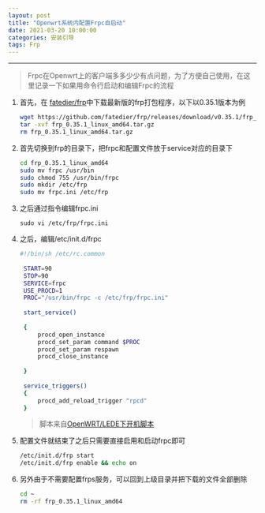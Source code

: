 ```yaml
---
layout: post
title: "Openwrt系统内配置Frpc自启动"
date: 2021-03-20 10:00:00
categories: 安装引导
tags: Frp
---
```


---

> Frpc在Openwrt上的客户端多多少少有点问题，为了方便自己使用，在这里记录一下如果用命令行启动和编辑Frpc的流程

1. 首先，在 [fatedier/frp](https://github.com/fatedier/frp/releases/)中下载最新版的frp打包程序，以下以0.35.1版本为例

   ```bash
   wget https://github.com/fatedier/frp/releases/download/v0.35.1/frp_0.35.1_linux_amd64.tar.gz
   tar -xvf frp_0.35.1_linux_amd64.tar.gz
   rm frp_0.35.1_linux_amd64.tar.gz
   ```

2. 首先切换到frp的目录下，把frpc和配置文件放于service对应的目录下

   ```bash
   cd frp_0.35.1_linux_amd64
   sudo mv frpc /usr/bin
   sudo chmod 755 /usr/bin/frpc 
   sudo mkdir /etc/frp
   sudo mv frpc.ini /etc/frp 
   ```

3. 之后通过指令编辑frpc.ini

   `sudo vi /etc/frp/frpc.ini`

4. 之后，编辑/etc/init.d/frpc

   ```bash
   #!/bin/sh /etc/rc.common
    
    START=90
    STOP=90
    SERVICE=frpc
    USE_PROCD=1
    PROC="/usr/bin/frpc -c /etc/frp/frpc.ini"
    
    start_service()
    
    {
        procd_open_instance
        procd_set_param command $PROC
        procd_set_param respawn
        procd_close_instance
    
    }
    
    service_triggers()
    {
        procd_add_reload_trigger "rpcd"
    }
    ```

   > 脚本来自[OpenWRT/LEDE下开机脚本](https://juejin.cn/post/6844904014446854158)

5. 配置文件就结束了之后只需要直接启用和启动frpc即可

   ```bash
   /etc/init.d/frp start
   /etc/init.d/frp enable && echo on
   ```

6. 另外由于不需要配置frps服务，可以回到上级目录并把下载的文件全部删除

   ```bash
   cd ~
   rm -rf frp_0.35.1_linux_amd64
   ```
